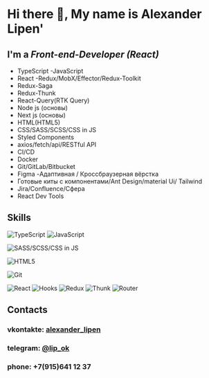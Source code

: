 # Hi there 👋, My name is Alexander Lipen'
## I'm a *Front-end-Developer (React)*

- TypeScript
-JavaScript
- React
-Redux/MobX/Effector/Redux-Toolkit
- Redux-Saga
- Redux-Thunk
- React-Query(RTK Query)
- Node js (основы)
- Next js (основы)
- HTML(HTML5)
- CSS/SASS/SCSS/CSS in JS
- Styled Components
- axios/fetch/api/RESTful API
- CI/CD
- Docker
- Git/GitLab/Bitbucket
- Figma
-Адаптивная / Кроссбраузерная вёрстка
- Готовые киты с компонентами/Ant Design/material Ui/ Tailwind
- Jira/Confluence/Сфера
- React Dev Tools

## Skills
![TypeScript](https://img.shields.io/badge/-TypeScript-green)
![JavaScript](https://img.shields.io/badge/-JavaScript-green)

![SASS/SCSS/CSS in JS](https://img.shields.io/badge/-CSS3-blue)


![HTML5](https://img.shields.io/badge/-HTML5-red)

![Git](https://img.shields.io/badge/-Git-white)

![React](https://img.shields.io/badge/-React-orange)
![Hooks](https://img.shields.io/badge/-Hooks-orange)
![Redux](https://img.shields.io/badge/-Redux-orange)
![Thunk](https://img.shields.io/badge/-Thunk-orange)
![Router](https://img.shields.io/badge/-Router-orange)





## Contacts
### vkontakte: [alexander_lipen](https://vk.com/alexander_lipen)
### telegram: [@lip_ok](https://t.me/lip_ok)
### phone: +7(915)641 12 37




 

<!--
**Lip-ok/Lip-ok** is a ✨ _special_ ✨ repository because its `README.md` (this file) appears on your GitHub profile.

Here are some ideas to get you started:

- 🔭 I’m currently working on ...
- 🌱 I’m currently learning ...
- 👯 I’m looking to collaborate on ...
- 🤔 I’m looking for help with ...
- 💬 Ask me about ...
- 📫 How to reach me: ...
- 😄 Pronouns: ...
- ⚡ Fun fact: ...
-->
